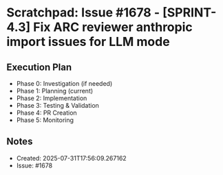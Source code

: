 # Scratchpad: Issue #1678 - [SPRINT-4.3] Fix ARC reviewer anthropic import issues for LLM mode

## Execution Plan
- Phase 0: Investigation (if needed)
- Phase 1: Planning (current)
- Phase 2: Implementation
- Phase 3: Testing & Validation
- Phase 4: PR Creation
- Phase 5: Monitoring

## Notes
- Created: 2025-07-31T17:56:09.267162
- Issue: #1678
